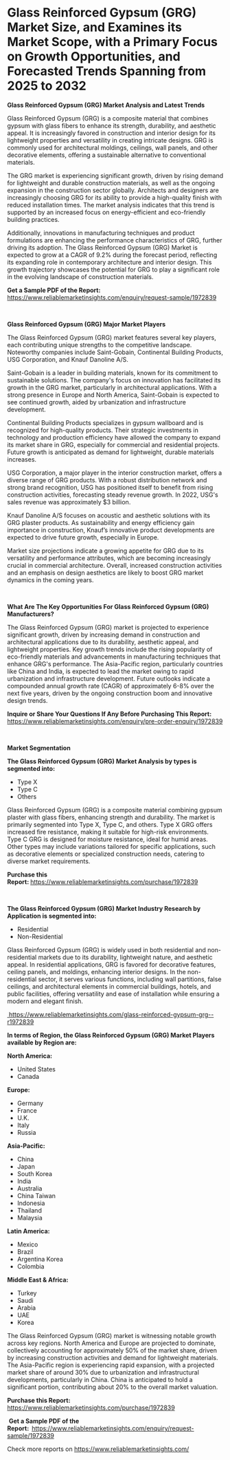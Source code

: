 <p><h1>Glass Reinforced Gypsum (GRG) Market Size, and Examines its Market Scope, with a Primary Focus on Growth Opportunities, and Forecasted Trends Spanning from 2025 to 2032</h1></p><p><strong>Glass Reinforced Gypsum (GRG) Market Analysis and Latest Trends</strong></p>
<p><p>Glass Reinforced Gypsum (GRG) is a composite material that combines gypsum with glass fibers to enhance its strength, durability, and aesthetic appeal. It is increasingly favored in construction and interior design for its lightweight properties and versatility in creating intricate designs. GRG is commonly used for architectural moldings, ceilings, wall panels, and other decorative elements, offering a sustainable alternative to conventional materials.</p><p>The GRG market is experiencing significant growth, driven by rising demand for lightweight and durable construction materials, as well as the ongoing expansion in the construction sector globally. Architects and designers are increasingly choosing GRG for its ability to provide a high-quality finish with reduced installation times. The market analysis indicates that this trend is supported by an increased focus on energy-efficient and eco-friendly building practices.</p><p>Additionally, innovations in manufacturing techniques and product formulations are enhancing the performance characteristics of GRG, further driving its adoption. The Glass Reinforced Gypsum (GRG) Market is expected to grow at a CAGR of 9.2% during the forecast period, reflecting its expanding role in contemporary architecture and interior design. This growth trajectory showcases the potential for GRG to play a significant role in the evolving landscape of construction materials.</p></p>
<p><strong>Get a Sample PDF of the Report:&nbsp;</strong> <a href="https://www.reliablemarketinsights.com/enquiry/request-sample/1972839?utm_campaign=2136&utm_medium=2&utm_source=Github&utm_content=ia&utm_term=04022025&utm_id=glass-reinforced-gypsum-grg">https://www.reliablemarketinsights.com/enquiry/request-sample/1972839</a></p>
<p>&nbsp;</p>
<p><strong>Glass Reinforced Gypsum (GRG) Major Market Players</strong></p>
<p><p>The Glass Reinforced Gypsum (GRG) market features several key players, each contributing unique strengths to the competitive landscape. Noteworthy companies include Saint-Gobain, Continental Building Products, USG Corporation, and Knauf Danoline A/S.</p><p>Saint-Gobain is a leader in building materials, known for its commitment to sustainable solutions. The company's focus on innovation has facilitated its growth in the GRG market, particularly in architectural applications. With a strong presence in Europe and North America, Saint-Gobain is expected to see continued growth, aided by urbanization and infrastructure development.</p><p>Continental Building Products specializes in gypsum wallboard and is recognized for high-quality products. Their strategic investments in technology and production efficiency have allowed the company to expand its market share in GRG, especially for commercial and residential projects. Future growth is anticipated as demand for lightweight, durable materials increases.</p><p>USG Corporation, a major player in the interior construction market, offers a diverse range of GRG products. With a robust distribution network and strong brand recognition, USG has positioned itself to benefit from rising construction activities, forecasting steady revenue growth. In 2022, USG's sales revenue was approximately $3 billion.</p><p>Knauf Danoline A/S focuses on acoustic and aesthetic solutions with its GRG plaster products. As sustainability and energy efficiency gain importance in construction, Knauf’s innovative product developments are expected to drive future growth, especially in Europe.</p><p>Market size projections indicate a growing appetite for GRG due to its versatility and performance attributes, which are becoming increasingly crucial in commercial architecture. Overall, increased construction activities and an emphasis on design aesthetics are likely to boost GRG market dynamics in the coming years.</p></p>
<p>&nbsp;</p>
<p><strong>What Are The Key Opportunities For Glass Reinforced Gypsum (GRG) Manufacturers?</strong></p>
<p><p>The Glass Reinforced Gypsum (GRG) market is projected to experience significant growth, driven by increasing demand in construction and architectural applications due to its durability, aesthetic appeal, and lightweight properties. Key growth trends include the rising popularity of eco-friendly materials and advancements in manufacturing techniques that enhance GRG's performance. The Asia-Pacific region, particularly countries like China and India, is expected to lead the market owing to rapid urbanization and infrastructure development. Future outlooks indicate a compounded annual growth rate (CAGR) of approximately 6-8% over the next five years, driven by the ongoing construction boom and innovative design trends.</p></p>
<p><strong>Inquire or Share Your Questions If Any Before Purchasing This Report:</strong> <a href="https://www.reliablemarketinsights.com/enquiry/pre-order-enquiry/1972839?utm_campaign=2136&utm_medium=2&utm_source=Github&utm_content=ia&utm_term=04022025&utm_id=glass-reinforced-gypsum-grg">https://www.reliablemarketinsights.com/enquiry/pre-order-enquiry/1972839</a></p>
<p>&nbsp;</p>
<p><strong>Market Segmentation</strong></p>
<p><strong>The Glass Reinforced Gypsum (GRG) Market Analysis by types is segmented into:</strong></p>
<p><ul><li>Type X</li><li>Type C</li><li>Others</li></ul></p>
<p><p>Glass Reinforced Gypsum (GRG) is a composite material combining gypsum plaster with glass fibers, enhancing strength and durability. The market is primarily segmented into Type X, Type C, and others. Type X GRG offers increased fire resistance, making it suitable for high-risk environments. Type C GRG is designed for moisture resistance, ideal for humid areas. Other types may include variations tailored for specific applications, such as decorative elements or specialized construction needs, catering to diverse market requirements.</p></p>
<p><strong>Purchase this Report:&nbsp;</strong><a href="https://www.reliablemarketinsights.com/purchase/1972839?utm_campaign=2136&utm_medium=2&utm_source=Github&utm_content=ia&utm_term=04022025&utm_id=glass-reinforced-gypsum-grg">https://www.reliablemarketinsights.com/purchase/1972839</a></p>
<p>&nbsp;</p>
<p><strong>The Glass Reinforced Gypsum (GRG) Market Industry Research by Application is segmented into:</strong></p>
<p><ul><li>Residential</li><li>Non-Residential</li></ul></p>
<p><p>Glass Reinforced Gypsum (GRG) is widely used in both residential and non-residential markets due to its durability, lightweight nature, and aesthetic appeal. In residential applications, GRG is favored for decorative features, ceiling panels, and moldings, enhancing interior designs. In the non-residential sector, it serves various functions, including wall partitions, false ceilings, and architectural elements in commercial buildings, hotels, and public facilities, offering versatility and ease of installation while ensuring a modern and elegant finish.</p></p>
<p><a href="https://www.reliablemarketinsights.com/glass-reinforced-gypsum-grg--r1972839?utm_campaign=2136&utm_medium=2&utm_source=Github&utm_content=ia&utm_term=04022025&utm_id=glass-reinforced-gypsum-grg">&nbsp;https://www.reliablemarketinsights.com/glass-reinforced-gypsum-grg--r1972839</a></p>
<p><strong>In terms of Region, the Glass Reinforced Gypsum (GRG) Market Players available by Region are:</strong></p>
<p>
    <p> <strong> North America: </strong>
        <ul>
            <li>United States</li>
            <li>Canada</li>
        </ul>
        </p> 
    <p> <strong> Europe: </strong>
        <ul>
            <li>Germany</li>
            <li>France</li>
            <li>U.K.</li>
            <li>Italy</li>
            <li>Russia</li>
        </ul>
        </p> 
    <p> <strong> Asia-Pacific: </strong>
        <ul>
            <li>China</li>
            <li>Japan</li>
            <li>South Korea</li>
            <li>India</li>
            <li>Australia</li>
            <li>China Taiwan</li>
            <li>Indonesia</li>
            <li>Thailand</li>
            <li>Malaysia</li>
        </ul>
        </p> 
    <p> <strong> Latin America: </strong>
        <ul>
            <li>Mexico</li>
            <li>Brazil</li>
            <li>Argentina Korea</li>
            <li>Colombia</li>
        </ul>
        </p> 
    <p> <strong> Middle East & Africa: </strong>
        <ul>
            <li>Turkey</li>
            <li>Saudi</li>
            <li>Arabia</li>
            <li>UAE</li>
            <li>Korea</li>
        </ul>
    </p>
    </p>
<p><p>The Glass Reinforced Gypsum (GRG) market is witnessing notable growth across key regions. North America and Europe are projected to dominate, collectively accounting for approximately 50% of the market share, driven by increasing construction activities and demand for lightweight materials. The Asia-Pacific region is experiencing rapid expansion, with a projected market share of around 30% due to urbanization and infrastructural developments, particularly in China. China is anticipated to hold a significant portion, contributing about 20% to the overall market valuation.</p></p>
<p><strong>Purchase this Report: </strong><a href="https://www.reliablemarketinsights.com/purchase/1972839?utm_campaign=2136&utm_medium=2&utm_source=Github&utm_content=ia&utm_term=04022025&utm_id=glass-reinforced-gypsum-grg">https://www.reliablemarketinsights.com/purchase/1972839</a></p>
<p>&nbsp;<strong>Get a Sample PDF of the Report:&nbsp;&nbsp;</strong><a href="https://www.reliablemarketinsights.com/enquiry/request-sample/1972839?utm_campaign=2136&utm_medium=2&utm_source=Github&utm_content=ia&utm_term=04022025&utm_id=glass-reinforced-gypsum-grg">https://www.reliablemarketinsights.com/enquiry/request-sample/1972839</a></p>
<p><strong></strong></p>
<p>Check more reports on <a href="https://www.reliablemarketinsights.com/?utm_campaign=2136&utm_medium=2&utm_source=Github&utm_content=ia&utm_term=04022025&utm_id=glass-reinforced-gypsum-grg">https://www.reliablemarketinsights.com/</a></p>